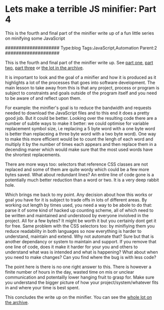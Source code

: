 # Lets make a terrible JS minifier: Part 4

This is the fourth and final part of the minifier write up of a fun little series on minifying some JavaScript

####################
Type:blog
Tags:JavaScript,Automation
Parent:2
####################

This is the fourth and final part of the minifier write up. See [part one][pt1link], [part two][pt2link], [part three][pt3link] or [the lot in the archive][tmcarchive].

It is important to look and the goal of a minifier and how it is produced as it highlights a lot of the processes that goes into software development. The main lesson to take away from this is that any project, process or program is subject to constraints and goals outside of the program itself and you need to be aware of and reflect upon them.

For example: the minifier's goal is to reduce the bandwidth and requests needed to download the JavaScript files and to this end it does a pretty good job. But it could be better. Looking over the resulting code there are a number of subtle ways to make it better: we could optimise for variable replacement symbol size, i.e replacing a 5 byte word with a one byte word is better than replaceing a three byte word with a two byte word). One way to make this more efficient would be to count the lengh of each word and multiply it by the number of times each appears and then replace them in a decending maner which would make sure that the most used words have the shrortest replacements.

There are more ways too: selectors that reference CSS classes are not replaced and some of them are quite wordy which could be a few more bytes saved. What about redundant lines? An entire line of code gone is a potentially much better reduction than a word or two. It is a very deep rabbit hole.

Which brings me back to my point. Any decision about how this works or goal you have for it is subject to trade offs in lots of different areas. By working out length by times used, you need a way to be abole to do that: parse it of some kind of hacked up counting scheme, all of which need to be written and maintained and understood by everyone inviolved in the project. All for a few bytes? It might be worth it but you certainly dont get it for free. Same problem with the CSS selectors too: by minifiying them you reduce readability in both languages so now everything is harder to  understand, maintain and extend. Why not automate that? Sure but that is another dependancy or system to maintain and support. If you remove that one line of code, does it make it harder for your you and others to understand what was is intended and what is happening? What about when you need to make changes? Can you find where the bug is with less code?

The point here is there is no one right answer to this. There is however a finite number of hours in the day, wasted time on mis or unclear communication and potentailly lower hanging fruit to grasp for. Make sure you understand the bigger picture of how your project/system/whatever fits in and where your time is best spent.

This concludes the write up on the minifier. You can see the [whole lot on the archive][tmcarchive].

[pt1link]: /blog/lets-make-a-terrible-JS-minifier-pt1 "Lets make a terrible JS minifier: Part 1"

[pt2link]: /blog/lets-make-a-terrible-JS-minifier-pt2 "Lets make a terrible JS minifier: Part 2"

[pt3link]: /blog/lets-make-a-terrible-JS-minifier-pt3 "Lets make a terrible JS minifier: Part 3"

[tmcarchive]: /blog/archive "theMetaCity archive"
